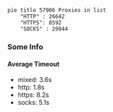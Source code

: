 
```mermaid
pie title 57906 Proxies in list
    "HTTP" : 26642
    "HTTPS": 8592
    "SOCKS" : 29944
```

### Some Info
#### Average Timeout

- mixed: 3.6s
- http: 1.8s
- https: 8.2s
- socks: 5.1s
